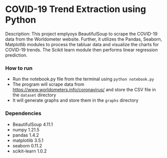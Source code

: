 # COVID-19 Trend Extraction using Python
Description: This project emplyoys BeautifulSoup to scrape the COVID-19 data from the Worldometer website. Further, it utilizes the Pandas, Seaborn, Matplotlib modules to process the tabluar data and visualize the charts for COVID-19 trends. The Scikit learn module then performs linear regression prediction.

### How to run
* Run the notebook.py file from the terminal using `python notebook.py`
* The program will scrape data from https://www.worldometers.info/coronavirus/ and store the CSV file in the `dataset` directory
* It will generate graphs and store them in the `graphs` directory

### Dependencies
* BeautifulSoup 4.11.1
* numpy 1.21.5
* pandas 1.4.2
* matplotlib 3.5.1
* seaborn 0.11.2
* scikit-learn 1.0.2